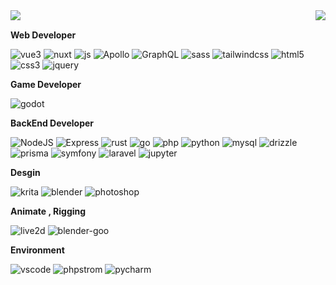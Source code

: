 <img align="left" src="https://readme-typing-svg.herokuapp.com?font=Fira+Code&weight=900&pause=1000&color=4298ed&background=FFFFFF00&vCenter=true&random=false&width=165&height=25&lines=%F0%9F%8C%8A+Azure+CHAN;%F0%9F%8C%8A+Azure+Desu" />

<img src="https://github-readme-stats.vercel.app/api?username=AzureDesu&theme=dark&show_icons=true&hide_border=true&count_private=true&hide_rank=true" align=right />



<br>

**Web Developer**
<p align="left">

<img alt="vue3" src="https://img.shields.io/badge/-Vue-5BA17F?style=flat-square&logo=vue.js&logoColor=white" />
  <img alt="nuxt" src="https://img.shields.io/badge/Nuxt-00C58E?style=flat-square&logo=nuxtdotjs&logoColor=white" />
<img alt="js" src="https://img.shields.io/badge/JavaScript-323330?style=flat-square&logo=javascript&logoColor=F7DF1E" />
     <img alt="Apollo"
    src="https://img.shields.io/badge/-Apollo%20GraphQL-311C87?style=flat-square&logo=apollo-graphql&logoColor=white" />
  <img alt="GraphQL"
    src="https://img.shields.io/badge/-GraphQL-E10098?style=flat-square&logo=graphql&logoColor=white" />
       <img alt="sass" src="https://img.shields.io/badge/-Sass-CC6699?style=flat-square&logo=sass&logoColor=white" />
       
   <img alt="tailwindcss" src="https://img.shields.io/badge/-tailwindcss-50B3D0?style=flat-square&logo=tailwindcss&logoColor=white" />
   <img alt="html5" src="https://img.shields.io/badge/-HTML5-E34F26?style=flat-square&logo=html5&logoColor=white" />
   <img alt="css3" src="https://img.shields.io/badge/CSS3-1572B6?style=flat-square&logo=css3&logoColor=white" />

   <img alt="jquery" src="https://img.shields.io/badge/jQuery-0769AD?style=flat-square&logo=jquery&logoColor=white" />


</p
  
   **Game Developer**
   
   <p align="left">
     <img alt="godot" src="https://img.shields.io/badge/GodotEngine-0769AD?style=flat-square&logo=godotengine&logoColor=fff" />
   </p>
   
   **BackEnd Developer**
   
   <p>
    <img alt="NodeJS" src="https://img.shields.io/badge/-NodeJS-43853d?style=flat-square&logo=Node.js&logoColor=white" />
      <img alt="Express" src="https://img.shields.io/badge/-Express.js-010409?style=flat-square&logo=express&logoColor=white" />
    <img alt="rust" src="https://img.shields.io/badge/Rust-black?style=flat-square&logo=rust&logoColor=#E57324" />
     <img alt="go" src="https://img.shields.io/badge/Go-344B70?style=flat-square&logo=go&logoColor=#E57324" />
      <img alt="php" src="https://img.shields.io/badge/PHP-777BB4?style=flat-square&logo=php&logoColor=white" />
    <img alt="python" src="https://img.shields.io/badge/Python-181717?style=flat-square&logo=python&logoColor=blue" />
       <img alt="mysql" src="https://img.shields.io/badge/MySQL-005C84?style=flat-square&logo=mysql&logoColor=white" />
      <img alt="drizzle" src="https://img.shields.io/badge/drizzle-C5F74F?style=flat-square&logo=drizzle&logoColor=black" />
   <img alt="prisma" src="https://img.shields.io/badge/Prisma-3982CE?style=flat-square&logo=Prisma&logoColor=white" />
        <img alt="symfony" src="https://img.shields.io/badge/Symfony-000000?style=flat-square&logo=Symfony&logoColor=white" />
    <img alt="laravel" src="https://img.shields.io/badge/Laravel-FF2D20?style=flat-square&logo=laravel&logoColor=white">
    <img alt="jupyter" src="https://img.shields.io/badge/Jupyter-F37626.svg?&style=flat-square&logo=Jupyter&logoColor=white" />
   </p>

 **Desgin**
 <p>
  <img alt="krita" src="https://img.shields.io/badge/Krita-203759?style=flat-square&logo=krita&logoColor=EEF37B" />
  <img alt="blender" src="https://img.shields.io/badge/blender-%23F5792A.svg?style=flat-square&logo=blender&logoColor=white" />

  <img alt="photoshop" src="https://img.shields.io/badge/Adobe%20Photoshop-31A8FF?style=flat-square&logo=Adobe%20Photoshop&logoColor=black" />
 </p>
 
 **Animate , Rigging**
 <p>
           <img alt="live2d" src="https://img.shields.io/badge/Live2D%20Cubism-FF6E2D.svg?style=flat-square&logoColor=white" />
           <img alt="blender-goo" src="https://img.shields.io/badge/blender%20[Goo Engine]-309115.svg?style=flat-square&logo=blender&logoColor=white" />
 </p>

   **Environment**
<p>
 
  <img alt="vscode" src="https://img.shields.io/badge/VSCode-181717?style=flat-square&logo=visual-studio-code&logoColor=ffffff" />
  <img alt="phpstrom" src="http://img.shields.io/badge/-PHPStorm-181717?style=flat-square&logo=phpstorm&logoColor=white" />
 <img alt="pycharm" src="https://img.shields.io/badge/PyCharm-181717?&style=flat-square&logo=PyCharm&logoColor=white" />
</p>
